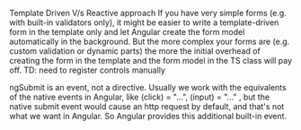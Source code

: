 Template Driven V/s Reactive approach
If you have very simple forms (e.g. with built-in validators only), it might be easier to write a template-driven form in the template only and let Angular create the form model automatically in the background. But the more complex your forms are (e.g. custom validation or dynamic parts) the more the initial overhead of creating the form in the template and the form model in the TS class will pay off.
TD: need to register controls manually

ngSubmit is an event, not a directive.
Usually we work with the equivalents of the native events in Angular, like (click) = "...", (input) = "..." , but the native submit event would cause an http request by default, and that's not what we want in Angular. So Angular provides this additional built-in event.
